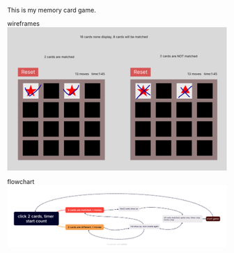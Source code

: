 This is my memory card game.

wireframes
<img src="https://github.com/weiwei2222/mod1/blob/master/MemoryGame/wireframes.png">


flowchart
<img src="https://github.com/weiwei2222/mod1/blob/master/MemoryGame/flowchart.png">




